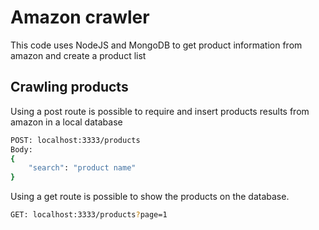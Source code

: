 # Amazon crawler
This code uses NodeJS and MongoDB to get product information from amazon and create a product list 

## Crawling products

Using a post route is possible to require and insert products results from amazon in a local database

```bash
POST: localhost:3333/products
Body: 
{
	"search": "product name"
}
```

Using a get route is possible to show the products on the database.
```bash
GET: localhost:3333/products?page=1
```